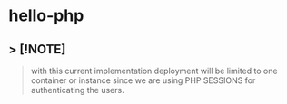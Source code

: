 # hello-php

## > [!NOTE]

> with this current implementation deployment will be limited to one container or instance since we are using PHP SESSIONS for authenticating the users.

